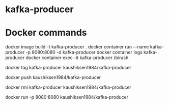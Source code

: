# kafka-producer
# Docker commands

docker image build -t kafka-producer .
docker container run --name kafka-producer -p 8080:8080 -d kafka-producer
docker container logs kafka-producer
docker container exec -it kafka-producer /bin/sh

docker tag kafka-producer kaushiksen1984/kafka-producer

docker push kaushiksen1984/kafka-producer

docker rmi kafka-producer kaushiksen1984/kafka-producer

docker run -p 8080:8080 kaushiksen1984/kafka-producer

